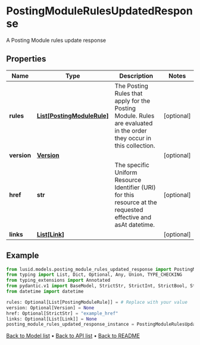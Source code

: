 # PostingModuleRulesUpdatedResponse

A Posting Module rules update response
## Properties
Name | Type | Description | Notes
------------ | ------------- | ------------- | -------------
**rules** | [**List[PostingModuleRule]**](PostingModuleRule.md) | The Posting Rules that apply for the Posting Module. Rules are evaluated in the order they occur in this collection. | [optional] 
**version** | [**Version**](Version.md) |  | [optional] 
**href** | **str** | The specific Uniform Resource Identifier (URI) for this resource at the requested effective and asAt datetime. | [optional] 
**links** | [**List[Link]**](Link.md) |  | [optional] 
## Example

```python
from lusid.models.posting_module_rules_updated_response import PostingModuleRulesUpdatedResponse
from typing import List, Dict, Optional, Any, Union, TYPE_CHECKING
from typing_extensions import Annotated
from pydantic.v1 import BaseModel, StrictStr, StrictInt, StrictBool, StrictFloat, StrictBytes, Field, validator, ValidationError, conlist, constr
from datetime import datetime

rules: Optional[List[PostingModuleRule]] = # Replace with your value
version: Optional[Version] = None
href: Optional[StrictStr] = "example_href"
links: Optional[List[Link]] = None
posting_module_rules_updated_response_instance = PostingModuleRulesUpdatedResponse(rules=rules, version=version, href=href, links=links)

```

[Back to Model list](../README.md#documentation-for-models) &#8226; [Back to API list](../README.md#documentation-for-api-endpoints) &#8226; [Back to README](../README.md)

